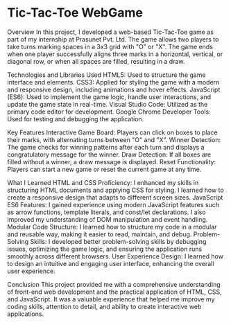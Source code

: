 # Tic-Tac-Toe WebGame
Overview
In this project, I developed a web-based Tic-Tac-Toe game as part of my internship at Prasunet Pvt. Ltd. The game allows two players to take turns marking spaces in a 3x3 grid with "O" or "X". The game ends when one player successfully aligns three marks in a horizontal, vertical, or diagonal row, or when all spaces are filled, resulting in a draw.

Technologies and Libraries Used
HTML5: Used to structure the game interface and elements.
CSS3: Applied for styling the game with a modern and responsive design, including animations and hover effects.
JavaScript (ES6): Used to implement the game logic, handle user interactions, and update the game state in real-time.
Visual Studio Code: Utilized as the primary code editor for development.
Google Chrome Developer Tools: Used for testing and debugging the application.

Key Features
Interactive Game Board: Players can click on boxes to place their marks, with alternating turns between "O" and "X".
Winner Detection: The game checks for winning patterns after each turn and displays a congratulatory message for the winner.
Draw Detection: If all boxes are filled without a winner, a draw message is displayed.
Reset Functionality: Players can start a new game or reset the current game at any time.

What I Learned
HTML and CSS Proficiency: I enhanced my skills in structuring HTML documents and applying CSS for styling. I learned how to create a responsive design that adapts to different screen sizes.
JavaScript ES6 Features: I gained experience using modern JavaScript features such as arrow functions, template literals, and const/let declarations. I also improved my understanding of DOM manipulation and event handling.
Modular Code Structure: I learned how to structure my code in a modular and reusable way, making it easier to read, maintain, and debug.
Problem-Solving Skills: I developed better problem-solving skills by debugging issues, optimizing the game logic, and ensuring the application runs smoothly across different browsers.
User Experience Design: I learned how to design an intuitive and engaging user interface, enhancing the overall user experience.

Conclusion
This project provided me with a comprehensive understanding of front-end web development and the practical application of HTML, CSS, and JavaScript. It was a valuable experience that helped me improve my coding skills, attention to detail, and ability to create interactive web applications.
